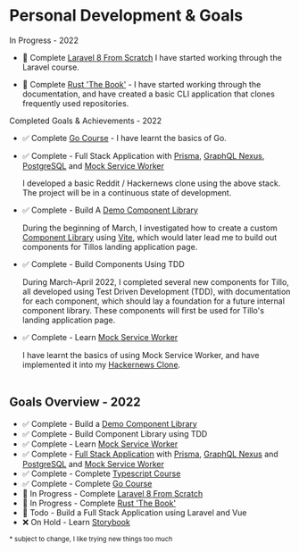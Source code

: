 # Personal Development & Goals

In Progress - 2022

- 📖 Complete [Laravel 8 From Scratch](https://laracasts.com/series/laravel-8-from-scratch)
I have started working through the Laravel course.

- 📖 Complete [Rust 'The Book'](https://doc.rust-lang.org/book/) - I have started working
through the documentation, and have created a basic CLI application that clones frequently used repositories.

Completed Goals & Achievements - 2022

- ✅ Complete [Go Course](https://www.youtube.com/watch?v=yyUHQIec83I) - I have learnt the basics of Go.

- ✅ Complete - Full Stack Application with [Prisma](https://www.prisma.io/), [GraphQL Nexus](https://nexusjs.org/), [PostgreSQL](https://www.postgresql.org/) and [Mock Service Worker](https://mswjs.io/)

    I developed a basic Reddit / Hackernews clone using the above stack. The project will be in a
    continuous state of development.

- ✅ Complete - Build A [Demo Component Library](https://github.com/CRBroughton/component-lib-demo)

    During the beginning of March, I investigated how to create a
    custom [Component Library](https://github.com/CRBroughton/component-lib-demo) using [Vite](https://vitejs.dev), which
    would later lead me to build out components for Tillos landing
    application page.

- ✅ Complete - Build Components Using TDD

    During March-April 2022, I completed several new components for Tillo, 
    all developed using Test Driven Development (TDD), with documentation for each component, 
    which should lay a foundation for a future internal component library. 
    These components will first be used for Tillo's landing application page.

- ✅ Complete - Learn [Mock Service Worker](https://mswjs.io/)

    I have learnt the basics of using Mock Service Worker, and
    have implemented it into my [Hackernews Clone](https://github.com/CRBroughton/hackernews-clone).
<br></br>

## Goals Overview - 2022

- ✅ Complete - Build a [Demo Component Library](https://github.com/CRBroughton/component-lib-demo)
- ✅ Complete - Build Component Library using TDD
- ✅ Complete - Learn [Mock Service Worker](https://mswjs.io/)
- ✅ Complete - [Full Stack Application](https://github.com/CRBroughton/hackernews-clone) with [Prisma](https://www.prisma.io/), [GraphQL Nexus](https://nexusjs.org/) and [PostgreSQL](https://www.postgresql.org/) 
and [Mock Service Worker](https://mswjs.io/)
- ✅ Complete - Complete [Typescript Course](https://www.udemy.com/course/understanding-typescript/)
- ✅ Complete - Complete [Go Course](https://www.youtube.com/watch?v=yyUHQIec83I)
- 📖 In Progress - Complete [Laravel 8 From Scratch](https://laracasts.com/series/laravel-8-from-scratch)
- 📖 In Progress - Complete [Rust 'The Book'](https://doc.rust-lang.org/book/)
- 🎯 Todo - Build a Full Stack Application using Laravel and Vue
- ❌ On Hold - Learn [Storybook](https://storybook.js.org/)
    
<sup>* subject to change, I like trying new things too much</sup>